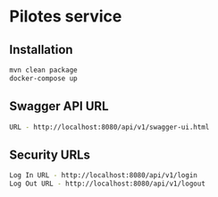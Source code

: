 # Pilotes service

## Installation
```sh
mvn clean package
docker-compose up
```
## Swagger API URL
```sh
URL - http://localhost:8080/api/v1/swagger-ui.html
```

## Security URLs
```sh
Log In URL - http://localhost:8080/api/v1/login
Log Out URL - http://localhost:8080/api/v1/logout
```